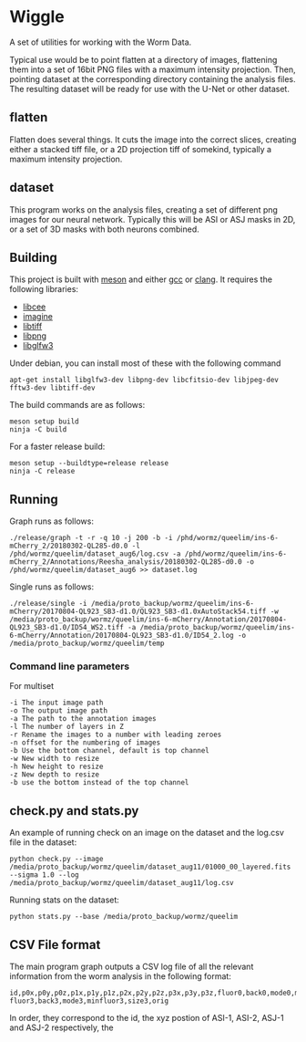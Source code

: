 # Wiggle

A set of utilities for working with the Worm Data. 

Typical use would be to point flatten at a directory of images, flattening them into a set of 16bit PNG files with a maximum intensity projection. Then, pointing dataset at the corresponding directory containing the analysis files. The resulting dataset will be ready for use with the U-Net or other dataset.

## flatten

Flatten does several things. It cuts the image into the correct slices, creating either a stacked tiff file, or a 2D projection tiff of somekind, typically a maximum intensity projection.

## dataset

This program works on the analysis files, creating a set of different png images for our neural network. Typically this will be ASI or ASJ masks in 2D, or a set of 3D masks with both neurons combined.

## Building

This project is built with [meson]() and either [gcc]() or [clang](). It requires the following libraries:

* [libcee]()
* [imagine]()
* [libtiff]()
* [libpng]()
* [libglfw3]()

Under debian, you can install most of these with the following command

    apt-get install libglfw3-dev libpng-dev libcfitsio-dev libjpeg-dev fftw3-dev libtiff-dev

The build commands are as follows:

    meson setup build
    ninja -C build

For a faster release build:

    meson setup --buildtype=release release
    ninja -C release

## Running

Graph runs as follows:

    ./release/graph -t -r -q 10 -j 200 -b -i /phd/wormz/queelim/ins-6-mCherry_2/20180302-QL285-d0.0 -l /phd/wormz/queelim/dataset_aug6/log.csv -a /phd/wormz/queelim/ins-6-mCherry_2/Annotations/Reesha_analysis/20180302-QL285-d0.0 -o /phd/wormz/queelim/dataset_aug6 >> dataset.log

Single runs as follows:

    ./release/single -i /media/proto_backup/wormz/queelim/ins-6-mCherry/20170804-QL923_SB3-d1.0/QL923_SB3-d1.0xAutoStack54.tiff -w /media/proto_backup/wormz/queelim/ins-6-mCherry/Annotation/20170804-QL923_SB3-d1.0/ID54_WS2.tiff -a /media/proto_backup/wormz/queelim/ins-6-mCherry/Annotation/20170804-QL923_SB3-d1.0/ID54_2.log -o /media/proto_backup/wormz/queelim/temp


### Command line parameters

For multiset

    -i The input image path
    -o The output image path
    -a The path to the annotation images
    -l The number of layers in Z
    -r Rename the images to a number with leading zeroes
    -n offset for the numbering of images
    -b Use the bottom channel, default is top channel
    -w New width to resize
    -h New height to resize
    -z New depth to resize
    -b use the bottom instead of the top channel


## check.py and stats.py

An example of running check on an image on the dataset and the log.csv file in the dataset:

    python check.py --image /media/proto_backup/wormz/queelim/dataset_aug11/01000_00_layered.fits --sigma 1.0 --log /media/proto_backup/wormz/queelim/dataset_aug11/log.csv

Running stats on the dataset:

    python stats.py --base /media/proto_backup/wormz/queelim


## CSV File format

The main program graph outputs a CSV log file of all the relevant information from the worm analysis in the following format:

    id,p0x,p0y,p0z,p1x,p1y,p1z,p2x,p2y,p2z,p3x,p3y,p3z,fluor0,back0,mode0,minfluor0,size0,fluor1,back1,mode1,minfluor1,size1,fluor2,back2,mode2,minfluor2,size2, fluor3,back3,mode3,minfluor3,size3,orig

In order, they correspond to the id, the xyz postion of ASI-1, ASI-2, ASJ-1 and ASJ-2 respectively, the 
